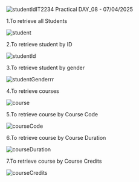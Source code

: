 ![studentId](https://github.com/user-attachments/assets/c2ae0606-b2e4-431c-88df-18f035897f46)IT2234 Practical DAY_08 - 07/04/2025

1.To retrieve all Students

![student](https://github.com/user-attachments/assets/26fa2722-6ac4-4807-ad43-ca73df1add2c)

2.To retrieve student by ID

![studentId](https://github.com/user-attachments/assets/5a29030a-ce48-48eb-ba40-ead6d559808a)

3.To retrieve student by gender

![studentGenderrr](https://github.com/user-attachments/assets/6b03029f-06f3-4c96-af08-c9823c0b68e4)

4.To retrieve courses

![course](https://github.com/user-attachments/assets/2b7a715d-f1a4-47b1-8e0d-f88f3e891afd)

5.To retrieve course by Course Code

![courseCode](https://github.com/user-attachments/assets/b9c32852-ef12-4e69-abb4-fe7c174eeedb)

6.To retrieve course by Course Duration

![courseDuration](https://github.com/user-attachments/assets/878d8994-d139-4b3e-93bb-e1a6ea9224f8)

7.To retrieve course by Course Credits

![courseCredits](https://github.com/user-attachments/assets/9a8d2283-7dbe-42e4-96fe-21afb28c1b7f)







